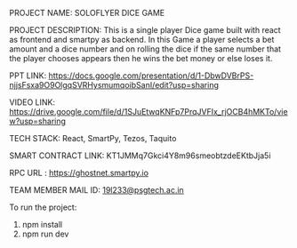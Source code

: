 PROJECT NAME: SOLOFLYER DICE GAME

PROJECT DESCRIPTION: This is a single player Dice game built with react as frontend and smartpy as backend. In this Game a player selects a bet amount and a dice number and on rolling the dice if the same number that the player chooses appears then he wins the bet money or else loses it.

PPT LINK: https://docs.google.com/presentation/d/1-DbwDVBrPS-njjsFsxa9O9OlgqSVRHysmumqoibSanI/edit?usp=sharing

VIDEO LINK: https://drive.google.com/file/d/1SJuEtwqKNFp7PrqJVFIx_rjOCB4hMKTo/view?usp=sharing

TECH STACK: React, SmartPy, Tezos, Taquito

SMART CONTRACT LINK: KT1JMMq7Gkci4Y8m96smeobtzdeEKtbJja5i

RPC URL : https://ghostnet.smartpy.io

TEAM MEMBER MAIL ID: 19l233@psgtech.ac.in

To run the project:
1. npm install
2. npm run dev